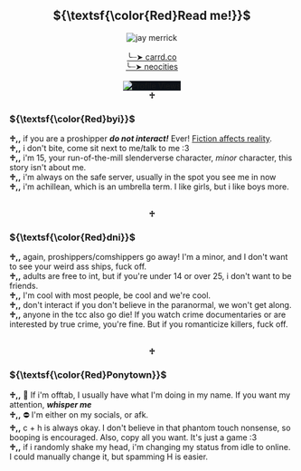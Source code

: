 <h2 align="center">${\textsf{\color{Red}Read me!}}$</h2>
<p align="center">
  <img src="https://i.pinimg.com/564x/87/b5/ce/87b5ce7402a224ad62cb122e574face4.jpg" alt="jay merrick"><br/><br/>
  <a href="https://tomos09.carrd.co/">╰┈➤ carrd.co</a><br/>
  <a href="http://wallgof.neocities.org">╰┈➤ neocities</a><br><br/>
  <img src="https://komarev.com/ghpvc/?username=n0-ey3s&amp;color=red" alt="Profile Views" style="max-width: 100%;box-sizing:content-box;background-color:rgb(13, 17, 23);border-style:none;" /><br/>
  <strong>♱</strong>
</p>

<h3>${\textsf{\color{Red}byi}}$</h3>
<b>♱,,</b> if you are a proshipper <b><i>do not interact!</i></b> Ever! <a href="https://fictiondoesaffectreality.carrd.co/#faq">Fiction affects reality</a>.<br/>
<b>♱,,</b> i don't bite, come sit next to me/talk to me :3<br/>
<b>♱,,</b> i'm 15, your run-of-the-mill slenderverse character, <i>minor</i> character, this story isn't about me.<br/>
<b>♱,,</b> i'm always on the safe server, usually in the spot you see me in now<br/>
<b>♱,,</b> i'm achillean, which is an umbrella term. I like girls, but i like boys more.<br/><br/>

<p align="center"><strong>♱</strong></p>

<h3>${\textsf{\color{Red}dni}}$</h3>

<b>♱,,</b> again, proshippers/comshippers go away! I'm a minor, and I don't want to see your weird ass ships, fuck off.<br/>
<b>♱,,</b> adults are free to int, but if you're under 14 or over 25, i don't want to be friends.<br/>
<b>♱,,</b> I'm cool with most people, be cool and we're cool.<br/>
<b>♱,,</b> don't interact if you don't believe in the paranormal, we won't get along.<br/>
<b>♱,,</b> anyone in the tcc also go die! If you watch crime documentaries or are interested by true crime, you're fine. But if you romanticize killers, fuck off.<br/><br/>

<p align="center"><strong>♱</strong></p>

<h3>${\textsf{\color{Red}Ponytown}}$</h3>

<b>♱,,</b> 🌙 If i'm offtab, I usually have what I'm doing in my name. If you want my attention, <i><b>whisper me</b></i><br/>
<b>♱,,</b> ⛔ I'm either on my socials, or afk.<br/>
<b>♱,,</b> c + h is always okay. I don't believe in that phantom touch nonsense, so booping is encouraged. Also, copy all you want. It's just a game :3<br/>
<b>♱,,</b> if i randomly shake my head, i'm changing my status from idle to online. I could manually change it, but spamming H is easier.<br/>


